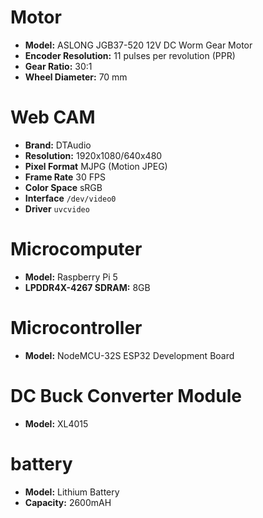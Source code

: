 # Motor

- **Model:** ASLONG JGB37-520 12V DC Worm Gear Motor  
- **Encoder Resolution:** 11 pulses per revolution (PPR)  
- **Gear Ratio:** 30:1  
- **Wheel Diameter:** 70 mm

# Web CAM

- **Brand:** DTAudio
- **Resolution:** 1920x1080/640x480
- **Pixel Format**  MJPG (Motion JPEG) 
- **Frame Rate**    30 FPS             
- **Color Space**   sRGB                
- **Interface**     `/dev/video0`       
- **Driver**        `uvcvideo`          

# Microcomputer

- **Model:** Raspberry Pi 5
- **LPDDR4X-4267 SDRAM:** 8GB

# Microcontroller
- **Model:** NodeMCU-32S ESP32 Development Board

# DC Buck Converter Module
- **Model:** XL4015

# battery
- **Model:** Lithium Battery
- **Capacity:** 2600mAH 

